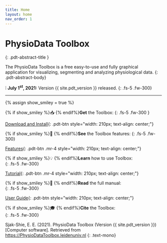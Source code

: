 ```yaml
---
title: Home
layout: home
nav_order: 1
---
```


# PhysioData Toolbox
{: .pdt-abstract-title }

The PhysioData Toolbox is a free easy-to-use and fully graphical application for visualizing, segmenting and analyzing physiological data.
{: .pdt-abstract-body}

❕ **July 1<sup>st</sup>, 2021:** Version {{ site.pdt_version }} released. 
{: .fs-5 .fw-300}

---

{% assign show_smiley = true %}

{% if show_smiley %}📥 {% endif%}**Get** the Toolbox:
{: .fs-5 .fw-300 }

[Download and Install](./docs/installation.html){: .pdt-btn style="width: 210px; text-align: center;"}

{% if show_smiley %}👀 {% endif%}**See** the Toolbox features:
{: .fs-5 .fw-300}

[Features](./docs/features.html){: .pdt-btn .mr-4 style="width: 210px; text-align: center;"} 

{% if show_smiley %}💡 {% endif%}**Learn** how to use Toolbox:  
{: .fs-5 .fw-300}

[Tutorial](./docs/tutorial.html){: .pdt-btn .mr-4 style="width: 210px; text-align: center;"} 

{% if show_smiley %}📖 {% endif%}**Read** the full manual:  
{: .fs-5 .fw-300}

[User Guide](./docs/user-guide.html){: .pdt-btn style="width: 210px; text-align: center;"}

{% if show_smiley %}🎓 {% endif%}**Cite** the Toolbox:  
{: .fs-5 .fw-300}

Sjak-Shie, E. E. (2021). PhysioData Toolbox (Version {{ site.pdt_version }}) [Computer software]. Retrieved from https://PhysioDataToolbox.leidenuniv.nl
{: .text-mono}